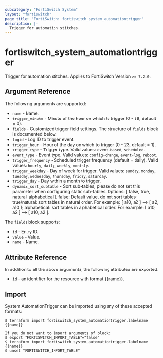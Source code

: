 ```yaml
---
subcategory: "FortiSwitch System"
layout: "fortiswitch"
page_title: "FortiSwitch: fortiswitch_system_automationtrigger"
description: |-
  Trigger for automation stitches.
---
```


# fortiswitch_system_automationtrigger
Trigger for automation stitches. Applies to FortiSwitch Version `>= 7.2.0`.

## Argument Reference

The following arguments are supported:

* `name` - Name.
* `trigger_minute` - Minute of the hour on which to trigger (0 - 59, default = 0).
* `fields` - Customized trigger field settings. The structure of `fields` block is documented below.
* `logid` - Log ID to trigger event.
* `trigger_hour` - Hour of the day on which to trigger (0 - 23, default = 1).
* `trigger_type` - Trigger type. Valid values: `event-based`, `scheduled`.
* `event_type` - Event type. Valid values: `config-change`, `event-log`, `reboot`.
* `trigger_frequency` - Scheduled trigger frequency (default = daily). Valid values: `hourly`, `daily`, `weekly`, `monthly`.
* `trigger_weekday` - Day of week for trigger. Valid values: `sunday`, `monday`, `tuesday`, `wednesday`, `thursday`, `friday`, `saturday`.
* `trigger_day` - Day within a month to trigger.
* `dynamic_sort_subtable` - Sort sub-tables, please do not set this parameter when configuring static sub-tables. Options: [ false, true, natural, alphabetical ]. false: Default value, do not sort tables; true/natural: sort tables in natural order. For example: [ a10, a2 ] --> [ a2, a10 ]; alphabetical: sort tables in alphabetical order. For example: [ a10, a2 ] --> [ a10, a2 ].

The `fields` block supports:

* `id` - Entry ID.
* `value` - Value.
* `name` - Name.


## Attribute Reference

In addition to all the above arguments, the following attributes are exported:
* `id` - an identifier for the resource with format {{name}}.

## Import

System AutomationTrigger can be imported using any of these accepted formats:
```
$ terraform import fortiswitch_system_automationtrigger.labelname {{name}}

If you do not want to import arguments of block:
$ export "FORTISWITCH_IMPORT_TABLE"="false"
$ terraform import fortiswitch_system_automationtrigger.labelname {{name}}
$ unset "FORTISWITCH_IMPORT_TABLE"
```
